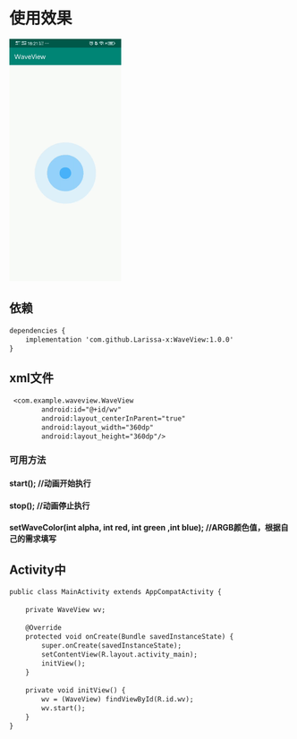 # 使用效果
![image](https://github.com/Larissa-x/WaveView/blob/master/app/src/main/res/drawable/wave_test.gif)

## 依赖
```
dependencies {
    implementation 'com.github.Larissa-x:WaveView:1.0.0'
}
```
## xml文件
```
 <com.example.waveview.WaveView
        android:id="@+id/wv"
        android:layout_centerInParent="true"
        android:layout_width="360dp"
        android:layout_height="360dp"/>
```

### 可用方法
#### start();       //动画开始执行
#### stop();        //动画停止执行
#### setWaveColor(int alpha, int red, int green ,int blue);    //ARGB颜色值，根据自己的需求填写
## Activity中

```
public class MainActivity extends AppCompatActivity {

    private WaveView wv;

    @Override
    protected void onCreate(Bundle savedInstanceState) {
        super.onCreate(savedInstanceState);
        setContentView(R.layout.activity_main);
        initView();
    }

    private void initView() {
        wv = (WaveView) findViewById(R.id.wv);
        wv.start();
    }
}
```